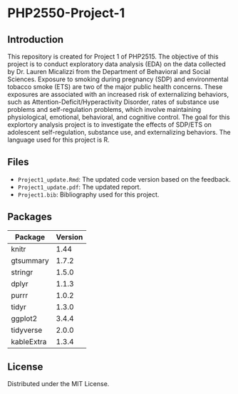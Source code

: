 # PHP2550-Project-1
## Introduction
This repository is created for Project 1 of PHP2515. The objective of this project is to conduct exploratory data analysis (EDA) on the data collected by Dr. Lauren Micalizzi from the Department of Behavioral and Social Sciences. Exposure to smoking during pregnancy (SDP) and environmental tobacco smoke (ETS) are two of the major public health concerns. These exposures are associated with an increased risk of externalizing behaviors, such as Attention-Deficit/Hyperactivity Disorder, rates of substance use problems and self-regulation problems, which involve maintaining physiological, emotional, behavioral, and cognitive control. The goal for this explortory analysis project is to investigate the effects of SDP/ETS on adolescent self-regulation, substance use, and externalizing behaviors. The language used for this project is R.
## Files
- `Project1_update.Rmd`: The updated code version based on the feedback.
- `Project1_update.pdf`: The updated report.
- `Project1.bib`: Bibliography used for this project.
## Packages
| Package    | Version  |
|------------|----------|
| knitr      | 1.44     |
| gtsummary  | 1.7.2    |
| stringr    | 1.5.0    |
| dplyr      | 1.1.3    |
| purrr      | 1.0.2    |
| tidyr      | 1.3.0    |
| ggplot2    | 3.4.4    |
| tidyverse  | 2.0.0    |
| kableExtra | 1.3.4    |
## License
Distributed under the MIT License. 
